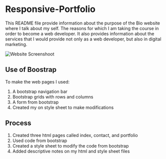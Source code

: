 # Responsive-Portfolio
 
This README file provide information about the purpose of the Bio website where I talk about my self. The reasons for which I am taking the course in order to become a web developer. 
It also provides information about the services that I would provide not only as a web developer, but also in digital marketing.

![Website Screenshoot]()


## Use of Boostrap
To make the web pages I used:
1. A bootstrap navigation bar
2. Bootstrap grids with rows and columns
3. A form from bootstrap
4. Created my on style sheet to make modifications

## Process
1. Created three html pages called index, contact, and portfolio
2. Used code from bootstrap
2. Created a style sheet to modify the code from bootstrap
3. Added descriptive notes on my html and style sheet files